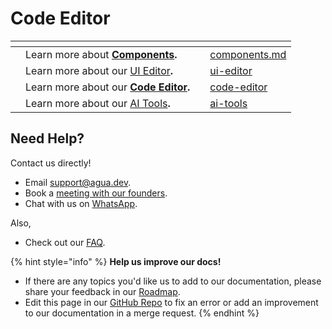 # Code Editor





<table data-card-size="large" data-view="cards"><thead><tr><th></th><th></th><th></th><th data-hidden data-card-target data-type="content-ref"></th></tr></thead><tbody><tr><td></td><td>Learn more about <a href="../../../references/components.md"><strong>Components</strong></a><strong>.</strong></td><td></td><td><a href="../../../references/components.md">components.md</a></td></tr><tr><td></td><td>Learn more about our <a href="../../../references/ui-editor/">UI Editor</a><strong>.</strong></td><td></td><td><a href="../../../references/ui-editor/">ui-editor</a></td></tr><tr><td></td><td>Learn more about our <a href="../../../references/code-editor/"><strong>Code Editor</strong></a><strong>.</strong></td><td></td><td><a href="../../../references/code-editor/">code-editor</a></td></tr><tr><td></td><td>Learn more about our <a href="../../../references/ai-tools/">AI Tools</a><strong>.</strong></td><td></td><td><a href="../../../references/ai-tools/">ai-tools</a></td></tr></tbody></table>



## Need Help?

Contact us directly!

* Email [support@agua.dev](mailto:support@agua.dev).
* Book a [meeting with our founders](https://agua.tools/meetings/developers/onboarding).
* Chat with us on [WhatsApp](https://wa.me/12396883277).

Also,

* Check out our [FAQ](../../../help-and-community/faq.md).



{% hint style="info" %}
**Help us improve our docs!**

* If there are any topics you'd like us to add to our documentation, please share your feedback in our [Roadmap](https://roadmap.agua.app/).
* Edit this page in our [GitHub Repo](https://github.com/Agua-for-devs/agua-documentation) to fix an error or add an improvement to our documentation in a merge request.
{% endhint %}
